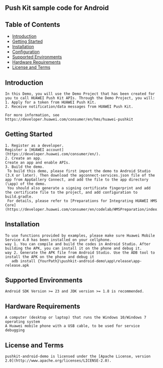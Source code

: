 ## Push Kit sample code for Android


## Table of Contents

 * [Introduction](#introduction)
 * [Getting Started](#Getting-Started)
 * [Installation](#installation)
 * [Configuration ](#configuration)
 * [Supported Environments](#supported-environments)
 * [Hardware Requirements](#Hardware-Requirement)
 * [License and Terms](#license-and-terms)


## Introduction
    In this Demo, you will use the Demo Project that has been created for you to call HUAWEI Push Kit APIs. Through the Demo Project, you will:
    1. Apply for a token from HUAWEI Push Kit.
    2. Receive notification/data messages from HUAWEI Push Kit. 

    For more information, see
    https://developer.huawei.com/consumer/en/hms/huawei-pushkit

## Getting Started
    1. Register as a developer.
    Register a [HUAWEI account](https://developer.huawei.com/consumer/en/).
    2. Create an app.
    Create an app and enable APIs.
    3. Build the demo.
     To build this demo, please first import the demo to Android Studio (3.X or later). Then download the agconnect-services.json file of the app from AppGallery Connect, and add the file to the app directory (\app) of the demo.
     You should also generate a signing certificate fingerprint and add the certificate file to the project, and add configuration to build.gradle.
     For details, please refer to [Preparations for Integrating HUAWEI HMS Core](https://developer.huawei.com/consumer/en/codelab/HMSPreparation/index.html)

## Installation
    To use functions provided by examples, please make sure Huawei Mobile Service 4.0 has been installed on your cellphone.
    way 1. You can compile and build the codes in Android Studio. After building the APK, you can install it on the phone and debug it.
    way 2. Generate the APK file from Android Studio. Use the ADB tool to install the APK on the phone and debug it
       adb install {YourPath}\pushkit-android-demo\app\release\app-release.apk

## Supported Environments
    Android SDK Version >= 23 and JDK version >= 1.8 is recommended.

## Hardware Requirements
    A computer (desktop or laptop) that runs the Windows 10/Windows 7 operating system
    A Huawei mobile phone with a USB cable, to be used for service debugging

## License and Terms
    pushkit-android-demo is licensed under the [Apache License, version 2.0](http://www.apache.org/licenses/LICENSE-2.0).

